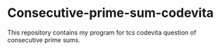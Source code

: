 # Consecutive-prime-sum-codevita
This repository contains my program for tcs codevita question of consecutive prime sums.

